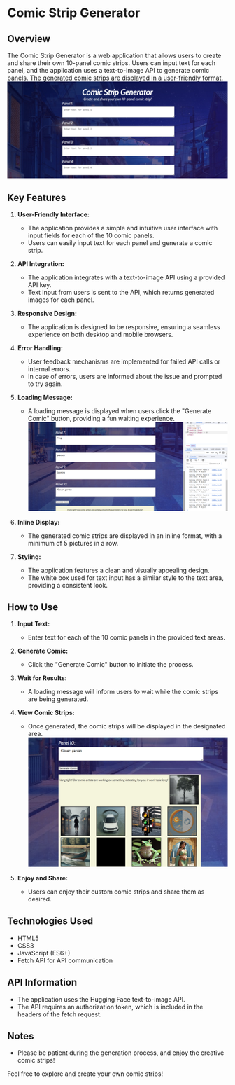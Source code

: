 # Comic Strip Generator

## Overview

The Comic Strip Generator is a web application that allows users to create and share their own 10-panel comic strips. Users can input text for each panel, and the application uses a text-to-image API to generate comic panels. The generated comic strips are displayed in a user-friendly format.
![Comic Strip Generator](images/Screenshot%202023-11-26%20181750.png)
## Key Features

1. **User-Friendly Interface:**
   - The application provides a simple and intuitive user interface with input fields for each of the 10 comic panels.
   - Users can easily input text for each panel and generate a comic strip.

2. **API Integration:**
   - The application integrates with a text-to-image API using a provided API key.
   - Text input from users is sent to the API, which returns generated images for each panel.

3. **Responsive Design:**
   - The application is designed to be responsive, ensuring a seamless experience on both desktop and mobile browsers.

4. **Error Handling:**
   - User feedback mechanisms are implemented for failed API calls or internal errors.
   - In case of errors, users are informed about the issue and prompted to try again.

5. **Loading Message:**
   - A loading message is displayed when users click the "Generate Comic" button, providing a fun waiting experience.
![Another Image](images/Screenshot%20(136).png)
  

6. **Inline Display:**
   - The generated comic strips are displayed in an inline format, with a minimum of 5 pictures in a row.

7. **Styling:**
   - The application features a clean and visually appealing design.
   - The white box used for text input has a similar style to the text area, providing a consistent look.

## How to Use

1. **Input Text:**
   - Enter text for each of the 10 comic panels in the provided text areas.

2. **Generate Comic:**
   - Click the "Generate Comic" button to initiate the process.

3. **Wait for Results:**
   - A loading message will inform users to wait while the comic strips are being generated.

4. **View Comic Strips:**
   - Once generated, the comic strips will be displayed in the designated area.
![Another Image](images/Screenshot%20(140).png)

5. **Enjoy and Share:**
   - Users can enjoy their custom comic strips and share them as desired.

## Technologies Used

- HTML5
- CSS3
- JavaScript (ES6+)
- Fetch API for API communication

## API Information

- The application uses the Hugging Face text-to-image API.
- The API requires an authorization token, which is included in the headers of the fetch request.

## Notes

- Please be patient during the generation process, and enjoy the creative comic strips!

Feel free to explore and create your own comic strips!

 
